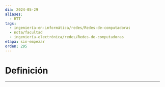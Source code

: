```yaml
---
dia: 2024-05-29
aliases:
  - RTT
tags:
  - ingeniería-en-informática/redes/Redes-de-computadoras
  - nota/facultad
  - ingeniería-electrónica/redes/Redes-de-computadoras
etapa: sin-empezar
orden: 295
---
```

# Definición
---


